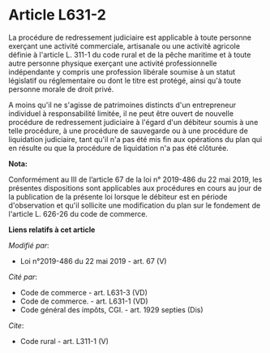 # Article L631-2

La procédure de redressement judiciaire est applicable à toute personne exerçant une activité commerciale, artisanale ou une
activité agricole définie à l'article L. 311-1 du code rural et de la pêche maritime et à toute autre personne physique
exerçant une activité professionnelle indépendante y compris une profession libérale soumise à un statut législatif ou
réglementaire ou dont le titre est protégé, ainsi qu'à toute personne morale de droit privé. 

A moins qu'il ne s'agisse de patrimoines distincts d'un entrepreneur individuel à responsabilité limitée, il ne peut être
ouvert de nouvelle procédure de redressement judiciaire à l'égard d'un débiteur soumis à une telle procédure, à une procédure
de sauvegarde ou à une procédure de liquidation judiciaire, tant qu'il n'a pas été mis fin aux opérations du plan qui en
résulte ou que la procédure de liquidation n'a pas été clôturée.

**Nota:**

Conformément au III de l’article 67 de la loi n° 2019-486 du 22 mai 2019, les présentes dispositions sont applicables aux
procédures en cours au jour de la publication de la présente loi lorsque le débiteur est en période d'observation et qu'il
sollicite une modification du plan sur le fondement de l'article L. 626-26 du code de commerce.

**Liens relatifs à cet article**

_Modifié par_:

  - Loi n°2019-486 du 22 mai 2019 - art. 67 (V)

_Cité par_:

  - Code de commerce - art. L631-3 (VD)
  - Code de commerce. - art. L631-1 (VD)
  - Code général des impôts, CGI. - art. 1929 septies (Dis)

_Cite_:

  - Code rural - art. L311-1 (V)
